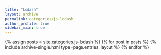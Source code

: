 ```yaml
---
title: "Lodash"
layout: archive
permalink: categories/js-lodash
author_profile: true
sidebar_main: true
---
```



{% assign posts = site.categories.js-lodash %}
{% for post in posts %} {% include archive-single.html type=page.entries_layout %} {% endfor %}
